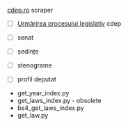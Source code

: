 [cdep.ro](https://cdep.ro/) scraper

- [ ] [Urmărirea procesului legislativ](https://www.cdep.ro/pls/proiecte/upl_pck.home?cam=2) cdep
- [ ] senat
- [ ] ședințe
- [ ] stenograme
- [ ] profil deputat
 

- get_year_index.py
- get_laws_index.py - obsolete
- bs4_get_laws_index.py
- get_law.py
